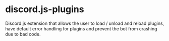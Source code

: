 # discord.js-plugins
Discord.js extension that allows the user to load / unload and reload plugins, have default error handling for plugins and prevent the bot from crashing due to bad code.
